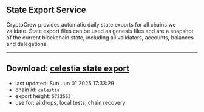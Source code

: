 ## State Export Service
CryptoCrew provides automatic daily state exports for all chains we validate. State export files can be used as genesis files and are a snapshot of the current blockchain state, including all validators, accounts, balances and delegations.

---
**Download: [celestia state export](https://dl-eu2.ccvalidators.com/SERVICE/celestia/celestia_export_5722563.json)**
---

- last updated: Sun Jun 01 2025 17:33:29
- chain id: `celestia`
- export height: `5722563`
- use for: airdrops, local tests, chain recovery

